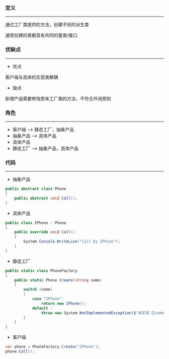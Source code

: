 ### 定义

---

通过工厂类提供的方法，创建不同的派生类

通常创建的类都具有共同的基类/接口

### 优缺点

---

- 优点

客户端与具体的实现类解耦

- 缺点
  
新增产品需要修改原来工厂类的方法，不符合开闭原则

### 角色

---

- 客户端  --> 静态工厂，抽象产品
- 抽象产品 --> 具体产品
- 具体产品
- 静态工厂 --> 抽象产品，具体产品

### 代码

---

- 抽象产品

```cs
public abstract class Phone
{
    public abstract void Call();
}
```

- 具体产品
  
```cs
public class IPhone : Phone
{
    public override void Call()
    {
        System.Console.WriteLine("Call by IPhone");
    }
}
```

- 静态工厂
  
```cs
public static class PhoneFactory
{
    public static Phone Create(string name)
    {
        switch (name)
        {
            case "IPhone":
                return new IPhone();
            default :
                throw new System.NotImplementedException($"未实现【{name}】类型");
        }
    }
}
```

- 客户端

```cs
var phone = PhoneFactory.Create("IPhone");
phone.Call();
```